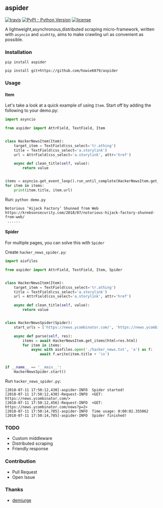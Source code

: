## aspider

[![travis](https://travis-ci.org/howie6879/aspider.svg?branch=master)](https://travis-ci.org/howie6879/aspider) [![PyPI - Python Version](https://img.shields.io/pypi/pyversions/aspider.svg)](https://pypi.org/project/aspider/) [![license](https://img.shields.io/github/license/howie6879/aspider.svg)](https://github.com/howie6879/aspider)

A lightweight,asynchronous,distributed scraping micro-framework, written with `asyncio` and `aiohttp`, aims to make crawling url as convenient as possible.

### Installation

``` shell
pip install aspider

pip install git+https://github.com/howie6879/aspider
```

### Usage

#### Item

Let's take a look at a quick example of using `Item`. Start off by adding the following to your demo.py:

``` python
import asyncio

from aspider import AttrField, TextField, Item


class HackerNewsItem(Item):
    target_item = TextField(css_select='tr.athing')
    title = TextField(css_select='a.storylink')
    url = AttrField(css_select='a.storylink', attr='href')

    async def clean_title(self, value):
        return value


items = asyncio.get_event_loop().run_until_complete(HackerNewsItem.get_items(url="https://news.ycombinator.com/"))
for item in items:
    print(item.title, item.url)
```

Run: `python demo.py`

``` shell
Notorious ‘Hijack Factory’ Shunned from Web https://krebsonsecurity.com/2018/07/notorious-hijack-factory-shunned-from-web/
 ......
```

#### Spider

For multiple pages, you can solve this with `Spider`

Create `hacker_news_spider.py`:

``` python
import aiofiles

from aspider import AttrField, TextField, Item, Spider


class HackerNewsItem(Item):
    target_item = TextField(css_select='tr.athing')
    title = TextField(css_select='a.storylink')
    url = AttrField(css_select='a.storylink', attr='href')

    async def clean_title(self, value):
        return value


class HackerNewsSpider(Spider):
    start_urls = ['https://news.ycombinator.com/', 'https://news.ycombinator.com/news?p=2']

    async def parse(self, res):
        items = await HackerNewsItem.get_items(html=res.html)
        for item in items:
            async with aiofiles.open('./hacker_news.txt', 'a') as f:
                await f.write(item.title + '\n')


if __name__ == '__main__':
    HackerNewsSpider.start()
```

Run `hacker_news_spider.py`:

``` shell
[2018-07-11 17:50:12,430]-aspider-INFO  Spider started!
[2018-07-11 17:50:12,430]-Request-INFO  <GET: https://news.ycombinator.com/>
[2018-07-11 17:50:12,456]-Request-INFO  <GET: https://news.ycombinator.com/news?p=2>
[2018-07-11 17:50:14,785]-aspider-INFO  Time usage: 0:00:02.355062
[2018-07-11 17:50:14,785]-aspider-INFO  Spider finished!
```

### TODO

- Custom middleware
- Distributed scraping
- Friendly response

### Contribution

- Pull Request
- Open Issue

### Thanks

- [demiurge](https://github.com/matiasb/demiurge)